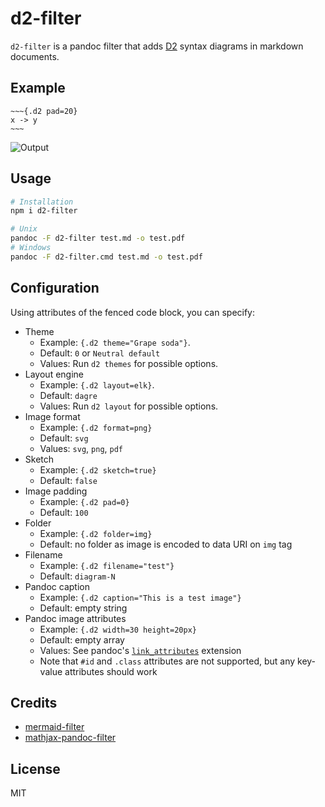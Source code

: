 # d2-filter

`d2-filter` is a pandoc filter that adds [D2](https://d2lang.com) syntax
diagrams in markdown documents.

## Example

```
~~~{.d2 pad=20}
x -> y
~~~
```
![Output](https://user-images.githubusercontent.com/59267627/230503069-51bb0a62-68ee-429a-84a8-b42342659268.png)

## Usage 

```bash
# Installation
npm i d2-filter

# Unix
pandoc -F d2-filter test.md -o test.pdf
# Windows
pandoc -F d2-filter.cmd test.md -o test.pdf
```

## Configuration

Using attributes of the fenced code block, you can specify:

- Theme
    - Example: `{.d2 theme="Grape soda"}`.
    - Default: `0` or `Neutral default`
    - Values: Run `d2 themes` for possible options.
- Layout engine
    - Example: `{.d2 layout=elk}`.
    - Default: `dagre`
    - Values: Run `d2 layout` for possible options.
- Image format
    - Example: `{.d2 format=png}`
    - Default: `svg`
    - Values: `svg`, `png`, `pdf`
- Sketch
    - Example: `{.d2 sketch=true}`
    - Default: `false`
- Image padding
    - Example: `{.d2 pad=0}`
    - Default: `100`
- Folder
    - Example: `{.d2 folder=img}`
    - Default: no folder as image is encoded to data URI on `img` tag
- Filename
    - Example: `{.d2 filename="test"}`
    - Default: `diagram-N`
- Pandoc caption
    - Example: `{.d2 caption="This is a test image"}`
    - Default: empty string
- Pandoc image attributes
    - Example: `{.d2 width=30 height=20px}`
    - Default: empty array
    - Values: See pandoc's [`link_attributes`](https://pandoc.org/MANUAL.html#extension-link_attributes) extension
    - Note that `#id` and `.class` attributes are not supported, but any
      key-value attributes should work

## Credits

- [mermaid-filter](https://github.com/raghur/mermaid-filter)
- [mathjax-pandoc-filter](https://github.com/lierdakil/mathjax-pandoc-filter)

## License

MIT
